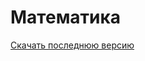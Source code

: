 # Математика
[Скачать последнюю версию](https://github.com/Iwon720/matematyka/archive/refs/heads/main.zip)
